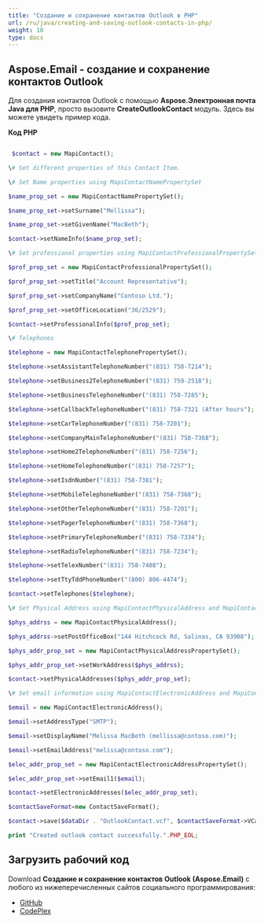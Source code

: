 ```yaml
---
title: "Создание и сохранение контактов Outlook в PHP"
url: /ru/java/creating-and-saving-outlook-contacts-in-php/
weight: 10
type: docs
---
```


## **Aspose.Email - создание и сохранение контактов Outlook**
Для создания контактов Outlook с помощью **Aspose.Электронная почта Java для PHP**, просто вызовите **CreateOutlookContact** модуль. Здесь вы можете увидеть пример кода.

**Код PHP**

``` php

 $contact = new MapiContact();

\# Set different properties of this Contact Item.

\# Set Name properties using MapiContactNamePropertySet

$name_prop_set = new MapiContactNamePropertySet();

$name_prop_set->setSurname("Mellissa");

$name_prop_set->setGivenName("MacBeth");

$contact->setNameInfo($name_prop_set);

\# Set professional properties using MapiContactProfessionalPropertySet

$prof_prop_set = new MapiContactProfessionalPropertySet();

$prof_prop_set->setTitle("Account Representative");

$prof_prop_set->setCompanyName("Contoso Ltd.");

$prof_prop_set->setOfficeLocation("36/2529");

$contact->setProfessionalInfo($prof_prop_set);

\# Telephones

$telephone = new MapiContactTelephonePropertySet();

$telephone->setAssistantTelephoneNumber("(831) 758-7214");

$telephone->setBusiness2TelephoneNumber("(831) 759-2518");

$telephone->setBusinessTelephoneNumber("(831) 758-7285");

$telephone->setCallbackTelephoneNumber("(831) 758-7321 (After hours");

$telephone->setCarTelephoneNumber("(831) 758-7201");

$telephone->setCompanyMainTelephoneNumber("(831) 758-7368");

$telephone->setHome2TelephoneNumber("(831) 758-7256");

$telephone->setHomeTelephoneNumber("(831) 758-7257");

$telephone->setIsdnNumber("(831) 758-7381");

$telephone->setMobileTelephoneNumber("(831) 758-7368");

$telephone->setOtherTelephoneNumber("(831) 758-7201");

$telephone->setPagerTelephoneNumber("(831) 758-7368");

$telephone->setPrimaryTelephoneNumber("(831) 758-7334");

$telephone->setRadioTelephoneNumber("(831) 758-7234");

$telephone->setTelexNumber("(831) 758-7408");

$telephone->setTtyTddPhoneNumber("(800) 806-4474");

$contact->setTelephones($telephone);

\# Set Physical Address using MapiContactPhysicalAddress and MapiContactPhysicalAddressPropertySet

$phys_addrss = new MapiContactPhysicalAddress();

$phys_addrss->setPostOfficeBox("144 Hitchcock Rd, Salinas, CA 93908");

$phys_addr_prop_set = new MapiContactPhysicalAddressPropertySet();

$phys_addr_prop_set->setWorkAddress($phys_addrss);

$contact->setPhysicalAddresses($phys_addr_prop_set);

\# Set email information using MapiContactElectronicAddress and MapiContactElectronicAddressPropertySet

$email = new MapiContactElectronicAddress();

$email->setAddressType("SMTP");

$email->setDisplayName("Melissa MacBeth (mellissa@contoso.com)");

$email->setEmailAddress("melissa@contoso.com");

$elec_addr_prop_set = new MapiContactElectronicAddressPropertySet();

$elec_addr_prop_set->setEmail1($email);

$contact->setElectronicAddresses($elec_addr_prop_set);

$contactSaveFormat=new ContactSaveFormat();

$contact->save($dataDir . "OutlookContact.vcf", $contactSaveFormat->VCard);

print "Created outlook contact successfully.".PHP_EOL;

```
## **Загрузить рабочий код**
Download **Создание и сохранение контактов Outlook (Aspose.Email)** с любого из нижеперечисленных сайтов социального программирования:

- [GitHub](https://github.com/aspose-email/Aspose.Email-for-Java/blob/master/Plugins/Aspose_Email_Java_for_PHP/src/aspose/email/ProgrammingOutlook/WorkingWithOutlookMessageFiles/CreateOutlookContact.php)
- [CodePlex](https://archive.codeplex.com/?p=asposeemailjavaphp#src/aspose/email/ProgrammingOutlook/WorkingWithOutlookMessageFiles/CreateOutlookContact.php)
